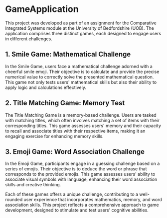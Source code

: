 # GameApplication
This project was developed as part of an assignment for the Comparative Integrated Systems module at the University of Bedfordshire (UOB). The application comprises three distinct games, each designed to engage users in different challenges.
## 1. Smile Game: Mathematical Challenge
In the Smile Game, users face a mathematical challenge adorned with a cheerful smile emoji.
Their objective is to calculate and provide the precise numerical value to correctly solve the presented mathematical question. This game not only tests users' mathematical skills but also their ability to apply logic and calculations effectively.

## 2. Title Matching Game: Memory Test
The Title Matching Game is a memory-based challenge.
Users are tasked with matching titles, which often involves matching a set of items with their corresponding titles. This game assesses users' memory and their capacity to recall and associate titles with their respective items, making it an engaging exercise for enhancing memory skills.

## 3. Emoji Game: Word Association Challenge
In the Emoji Game, participants engage in a guessing challenge based on a series of emojis.
Their objective is to deduce the word or phrase that corresponds to the provided emojis. This game assesses users' ability to associate visual symbols with language, enhancing their word association skills and creative thinking.

Each of these games offers a unique challenge, contributing to a well-rounded user experience that incorporates mathematics, memory, and word association skills. This project reflects a comprehensive approach to game development, designed to stimulate and test users' cognitive abilities.
